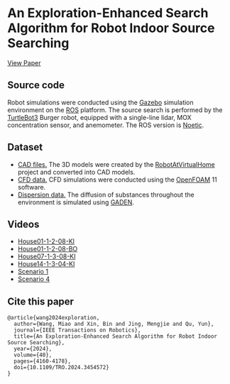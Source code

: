 # An Exploration-Enhanced Search Algorithm for Robot Indoor Source Searching

[View Paper](https://ieeexplore.ieee.org/document/10665938)

## Source code

Robot simulations were conducted using the [Gazebo](https://gazebosim.org/home) simulation environment on the [ROS](https://www.ros.org/) platform. The source search is performed by the [TurtleBot3](https://emanual.robotis.com/docs/en/platform/turtlebot3/overview/) Burger robot, equipped with a single-line lidar, MOX concentration sensor, and anemometer. The ROS version is [Noetic](https://wiki.ros.org/noetic).

## Dataset

- [CAD files.](https://huggingface.co/datasets/WangHaaa/SourceSearchingDatasetCAD) The 3D models were created by the [RobotAtVirtualHome](https://github.com/DavidFernandezChaves/RobotAtVirtualHome) project and converted into CAD models.
- [CFD data.](https://huggingface.co/datasets/WangHaaa/SourceSearchingDatasetCFD) CFD simulations were conducted using the [OpenFOAM](https://openfoam.org/) 11 software.
- [Dispersion data.](https://huggingface.co/datasets/WangHaaa/SourceSearchingDatasetGADEN) The diffusion of substances throughout the environment is simulated using [GADEN](https://github.com/MAPIRlab/gaden).
## Videos

- [House01-1-2-08-KI](https://youtu.be/zXVaouayGMA)
- [House01-1-2-08-BO](https://youtu.be/b7bXw0T3Oj8)
- [House07-1-3-08-KI](https://youtu.be/l2h5XbsGqTg)
- [House14-1-3-04-KI](https://youtu.be/87Sldf0MPOE)
- [Scenario 1](https://youtu.be/WWvrSr8OD-Q)
- [Scenario 4](https://youtu.be/82lw_Nb8ELA)

## Cite this paper

```
@article{wang2024exploration,
  author={Wang, Miao and Xin, Bin and Jing, Mengjie and Qu, Yun},
  journal={IEEE Transactions on Robotics}, 
  title={An Exploration-Enhanced Search Algorithm for Robot Indoor Source Searching}, 
  year={2024},
  volume={40},
  pages={4160-4178},
  doi={10.1109/TRO.2024.3454572}
}
```
